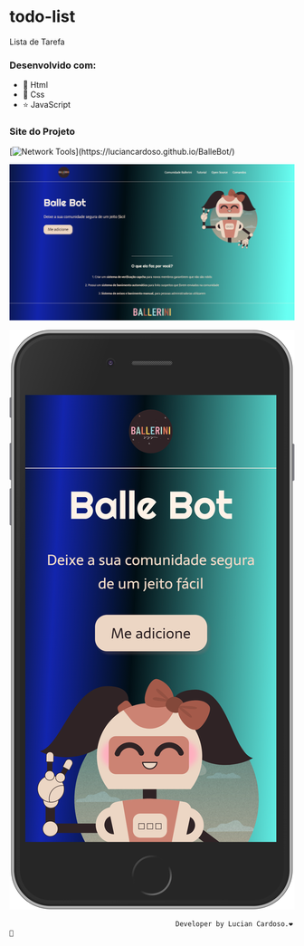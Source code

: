 # todo-list
Lista de Tarefa

### Desenvolvido com:
- :beginner:  Html
- :basketball:  Css
- :star:  JavaScript

### Site do Projeto
[![Network Tools](https://img.shields.io/badge/-🌳%20LinkTree%20Link-000?)](https://luciancardoso.github.io/BalleBot/)

![alt text](https://github.com/luciancardoso/BalleBot/blob/main/Ballerini.png)

![alt text](https://github.com/luciancardoso/BalleBot/blob/main/127.0.0.1_5500_index.html(iPhone%206_7_8%20Plus).png)


                                             Developer by Lucian Cardoso.❤️🚀
